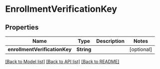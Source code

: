 # EnrollmentVerificationKey

## Properties
Name | Type | Description | Notes
------------ | ------------- | ------------- | -------------
**enrollmentVerificationKey** | **String** |  | [optional] 

[[Back to Model list]](../README.md#documentation-for-models) [[Back to API list]](../README.md#documentation-for-api-endpoints) [[Back to README]](../README.md)


